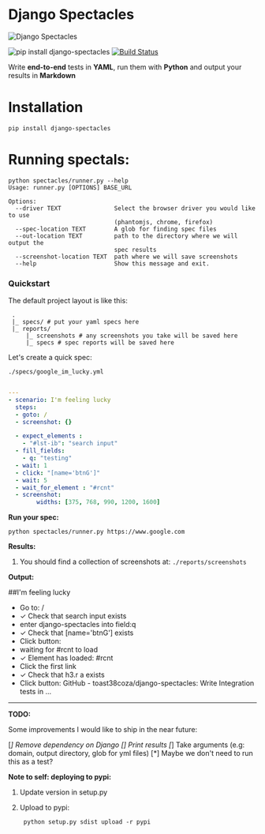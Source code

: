 # Django Spectacles

![Django Spectacles](http://phisick.com/core/wp-content/uploads/antique-spectacles-martin-margin-1011.jpg)

![pip install django-spectacles](https://badge.fury.io/py/django-spectacles.png)
[![Build Status](https://travis-ci.org/toast38coza/django-spectacles.svg?branch=master)](https://travis-ci.org/toast38coza/django-spectacles)

Write **end-to-end** tests in **YAML**, run them with **Python** and output your results in **Markdown**

# Installation

    pip install django-spectacles

# Running spectals:

```
python spectacles/runner.py --help
Usage: runner.py [OPTIONS] BASE_URL

Options:
  --driver TEXT               Select the browser driver you would like to use
                              (phantomjs, chrome, firefox)
  --spec-location TEXT        A glob for finding spec files
  --out-location TEXT         path to the directory where we will output the
                              spec results
  --screenshot-location TEXT  path where we will save screenshots
  --help                      Show this message and exit.

```

### Quickstart

The default project layout is like this:

```
 .
 |_ specs/ # put your yaml specs here
 |_ reports/
     |_ screenshots # any screenshots you take will be saved here
     |_ specs # spec reports will be saved here
```

Let's create a quick spec:

`./specs/google_im_lucky.yml`

```yaml

---
- scenario: I'm feeling lucky
  steps: 
  - goto: /
  - screenshot: {}

  - expect_elements :
    - "#lst-ib": "search input"   
  - fill_fields:
    - q: "testing"
  - wait: 1
  - click: "[name='btnG']"
  - wait: 5
  - wait_for_element : "#rcnt"
  - screenshot:
  		widths: [375, 768, 990, 1200, 1600]

```

**Run your spec:**

```
python spectacles/runner.py https://www.google.com
```

**Results:**

1. You should find a collection of screenshots at: `./reports/screenshots`

**Output:**

##I'm feeling lucky

* Go to: /
* ✓ Check that search input exists
* enter django-spectacles into field:q
* ✓ Check that [name='btnG'] exists
* Click button: 
* waiting for #rcnt to load
* ✓ Element has loaded: #rcnt
* Click the first link
* ✓ Check that h3.r a exists
* Click button: GitHub - toast38coza/django-spectacles: Write Integration tests in ...

---

**TODO:**

Some improvements I would like to ship in the near future:

[*] Remove dependency on Django
[] Print results
[*] Take arguments (e.g: domain, output directory, glob for yml files)
[*] Maybe we don't need to run this as a test?


**Note to self: deploying to pypi:**

1. Update version in setup.py
2. Upload to pypi:
		
		python setup.py sdist upload -r pypi
		
